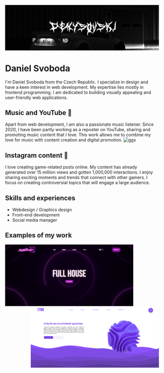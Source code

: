 <img src="https://github.com/denysovski/denysovski/blob/main/background.jpg"> 

# Daniel Svoboda
I'm Daniel Svoboda from the Czech Republic. I specialize in design and have a keen interest in web development. My expertise lies mostly in frontend programming. I am dedicated to building visually appealing and user-friendly web applications.

## Music and YouTube 🔴
Apart from web development, I am also a passionate music listener. Since 2020, I have been partly working as a reposter on YouTube, sharing and promoting music content that I love. This work allows me to combine my love for music with content creation and digital promotion.
![ggs](https://github.com/user-attachments/assets/bbf07e62-3bdc-4303-a404-d9ed24784159)

## Instagram content 🚀
I love creating game-related posts online. My content has already generated over 15 million views and gotten 1,000,000 interactions. I enjoy sharing exciting moments and trends that connect with other gamers. I focus on creating controversial topics that will engage a large audience.

## Skills and experiences
- Webdesign / Graphics design
- Front-end development
- Social media manager

## Examples of my work
<img src="https://github.com/denysovski/denysovski/blob/main/house.png" width="420px" style="float:left"><img src="https://github.com/denysovski/denysovski/blob/main/tok.png" style="float:right" width="420px"> 
